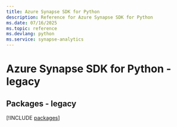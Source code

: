 ```yaml
---
title: Azure Synapse SDK for Python
description: Reference for Azure Synapse SDK for Python
ms.date: 07/16/2025
ms.topic: reference
ms.devlang: python
ms.service: synapse-analytics
---
```

# Azure Synapse SDK for Python - legacy
## Packages - legacy
[!INCLUDE [packages](synapse-index.md)]